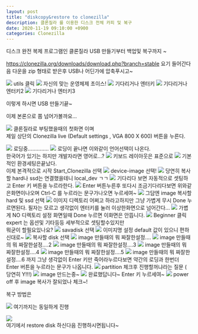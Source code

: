 ```yaml
---
layout: post
title: "diskcopy&restore to clonezilla"
description: 클론질라 를 이용한 디스크 전체 카피 및 복구
date: 2020-11-19 09:10:00 +0900
categories: Clonezilla
---
```


디스크 완전 복제 프로그램인 클론질라 USB 만들기부터 백업및 복구까지 ~

https://clonezilla.org/downloads/download.php?branch=stable
요기 들어간다음 다운을 zip 형태로 받은후 USB나 어딘가에 압축푸시고~

![](/capture/diskCopy/usb.PNG)
utils 클릭
![](/capture/diskCopy/usb2.PNG)
자신의 맞는 운영체제 초이스!
![](/capture/diskCopy/usb3.PNG)
기다리거나 엔터키
![](/capture/diskCopy/usb4.PNG)
기다리거나 엔터키2
![](/capture/diskCopy/usb5.PNG)
기다리거나 엔터키3

이렇게 하시면 USB 만들기끝~

이제 본론으로 쫌 넘어가볼까요...

![](/capture/diskCopy/KakaoTalk_20201119_104134509.jpg)
클론질라로 부팅했을때의 첫화면 이며 <br>
제일 상단의 Clonezilla live (Default settings , VGA 800 X 600) 버튼을 누른다.

![](/capture/diskCopy/KakaoTalk_20201119_104134509_01.jpg)
로딩중..............
![](/capture/diskCopy/KakaoTalk_20201119_104134509_02.jpg)
로딩이 끝나면 이와같이 언어선택이 나온다.<br>
한국어가 있기는 하지만 개발자라면 영어로...?
![](/capture/diskCopy/KakaoTalk_20201119_104134509_03.jpg)
키보드 레이아웃은 표준으로
![](/capture/diskCopy/KakaoTalk_20201119_104134509_04.jpg)
기본적인 환경세팅은끝났다.<br>
이제 본격적으로 시작 Start_Clonezilla 선택
![](/capture/diskCopy/KakaoTalk_20201119_104134509_05.jpg)
device-image 선택!
![](/capture/diskCopy/KakaoTalk_20201119_104134509_06.jpg)
당연히 복사할 hard나 ssd는 연결했을테니 local_dev ㄱㄱ
![](/capture/diskCopy/KakaoTalk_20201119_104134509_07.jpg)
기다리다 보면 자동적으로 셋팅하고 Enter 키 버튼을 누르라한다.
![](/capture/diskCopy/KakaoTalk_20201119_104134509_08.jpg)
Enter 버튼누른후 또다시 조금기다리다보면 위와같은화면이나오며
Ctrl-C 를 누르라는 문구가나오면 누르세여~
![](/capture/diskCopy/KakaoTalk_20201119_104134509_09.jpg)
그담엔 image 복사할 hard 및 ssd 선택
![](/capture/diskCopy/KakaoTalk_20201119_104134509_10.jpg)
이미지 디렉토리 어쩌고 하라고하지만 그냥 가볍게 무시 Done 누르면된다.
필자는 모르고 생각없이 엔터키를 눌러 이상한화면으로 넘어간다...
![](/capture/diskCopy/KakaoTalk_20201119_104134509_11.jpg)
가볍게 NO 디렉토리 설정 화면일때 Done 누르면 이화면은 안뜹니다.
![](/capture/diskCopy/KakaoTalk_20201119_104134509_13.jpg)
Beginner 클릭 expert 는 옵션및 기타등등 세부적으로 셋팅할수있지만<br>
뭐굳이 할필요있나요?
![](/capture/diskCopy/KakaoTalk_20201119_104134509_14.jpg)
savadisk 선택
![](/capture/diskCopy/KakaoTalk_20201119_104134509_15.jpg)
이미지명 설정 default 값이 있으니 편하신대로~
![](/capture/diskCopy/KakaoTalk_20201119_104134509_16.jpg)
복사할 disk 선택
![](/capture/diskCopy/KakaoTalk_20201119_104134509_17.jpg)
image 만들때의 뭐 짜잘한설정....
![](/capture/diskCopy/KakaoTalk_20201119_104134509_18.jpg)
image 만들때의 뭐 짜잘한설정....2
![](/capture/diskCopy/KakaoTalk_20201119_104134509_19.jpg)
image 만들때의 뭐 짜잘한설정....3
![](/capture/diskCopy/KakaoTalk_20201119_104134509_20.jpg)
image 만들때의 뭐 짜잘한설정....4
![](/capture/diskCopy/KakaoTalk_20201119_104134509_21.jpg)
image 만들때의 뭐 짜잘한설정....5
![](/capture/diskCopy/KakaoTalk_20201119_104134509_22.jpg)
image 만들때의 뭐 짜잘한설정....6
까지 그냥 생각없이 Enter 키만 죽어라누르다보면 약간의 로딩과 한번더 Enter 버튼을 누르라는 문구가 나옵니다.
![](/capture/diskCopy/KakaoTalk_20201119_104134509_23.jpg)
partition 체크후 진행할꺼냐라는 질문 ( 당연히 Y!!!)
![](/capture/diskCopy/KakaoTalk_20201119_104134509_24.jpg)
image 만드는중~
![](/capture/diskCopy/KakaoTalk_20201119_104134509_25.jpg)
완료했답니다~ Enter 키 누르세여~
![](/capture/diskCopy/KakaoTalk_20201119_104134509_26.jpg)
power off 후 image 복사가 잘되었나 체크~!

복구 방법은

![](/capture/diskCopy/KakaoTalk_20201119_104134509_13.jpg)
여기까지는 동일하게 진행

![](/capture/diskCopy/aaaa.PNG)<br>
여기에서 restore disk 하신다음 진행하시면됩니다~
